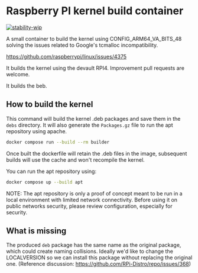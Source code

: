 # Raspberry PI kernel build container

[![stability-wip](https://img.shields.io/badge/stability-wip-lightgrey.svg)](https://github.com/mkenney/software-guides/blob/master/STABILITY-BADGES.md#work-in-progress)

A small container to build the kernel using CONFIG_ARM64_VA_BITS_48 solving the issues
related to Google's tcmalloc incompatibility.

https://github.com/raspberrypi/linux/issues/4375

It builds the kernel using the devault RPI4. Improvement pull requests are welcome.

It builds the beb.

## How to build the kernel

This command will build the kernel .deb packages and save them in the `debs` directory.
It will also generate the `Packages.gz` file to run the apt repository using apache.

```bash
docker compose run --build --rm builder
```

Once built the dockerfile will retain the .deb files in the image,
subsequent builds will use the cache and won't recompile the kernel.

You can run the apt repository using:

```bash
docker compose up --build apt
```

NOTE: The apt repository is only a proof of concept meant to be run in a local environment
with limited network connectivity. Before using it on public networks security,
please review configuration, especially for security.

## What is missing

The produced `deb` package has the same name as the original package, which could create
naming collisions. Ideally we'd like to change the LOCALVERSION so we can install this
package without replacing the original one. (Reference discussion: https://github.com/RPi-Distro/repo/issues/368)
